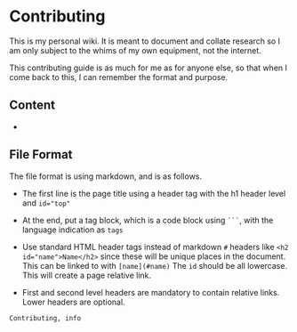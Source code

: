 <h1 id="top">Contributing</h1>



This is my personal wiki. It is meant to document and collate research so I am
only subject to the whims of my own equipment, not the internet.

This contributing guide is as much for me as for anyone else, so that when I
come back to this, I can remember the format and purpose.

<h2 id="content-guidelines">Content</h2>

-

<h2 id="file-format">File Format</h2>

The file format is using markdown, and is as follows.

-   The first line is the page title using a header tag with the h1 header level
    and `id="top"`

-   At the end, put a tag block, which is a code block using ```` ``` ````, with
    the language indication as `tags`

-   Use standard HTML header tags instead of markdown `#` headers like
    `<h2 id="name">Name</h2>` since these will be unique places in the document.
    This can be linked to with `[name](#name)` The `id` should be all lowercase.
    This will create a page relative link.

-   First and second level headers are mandatory to contain relative links.
    Lower headers are optional.



```tags
Contributing, info
```
